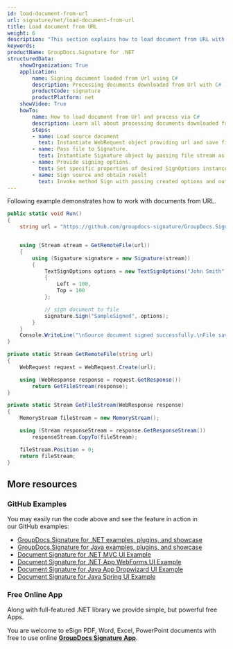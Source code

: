 ```yaml
---
id: load-document-from-url
url: signature/net/load-document-from-url
title: Load document from URL
weight: 6
description: "This section explains how to load document from URL with GroupDocs.Signature API."
keywords: 
productName: GroupDocs.Signature for .NET
structuredData:
    showOrganization: True
    application:    
        name: Signing document loaded from Url using C#    
        description: Processing documents downloaded from Url with C# language by GroupDocs.Signature for .NET APIs
        productCode: signature
        productPlatform: net 
    showVideo: True
    howTo:
        name: How to load document from Url and process via C# 
        description: Learn all about processing documents downloaded from Url with C#
        steps:
        - name: Load source document
          text: Instantiate WebRequest object providing url and save file to stream. 
        - name: Pass file to Signature. 
          text: Instantiate Signature object by passing file stream as a constructor parameter.
        - name: Provide signing options. 
          text: Set specific properties of desired SignOptions instance.
        - name: Sign source and obtain result 
          text: Invoke method Sign with passing created options and output file data. You can save signed file using file path or stream.
---
```

Following example demonstrates how to work with documents from URL.

```csharp
public static void Run()
{
    string url = "https://github.com/groupdocs-signature/GroupDocs.Signature-for-.NET/blob/api-v2/Examples/Resources/SampleFiles/sample.pdf?raw=true";


    using (Stream stream = GetRemoteFile(url))
    {
        using (Signature signature = new Signature(stream))
        {
            TextSignOptions options = new TextSignOptions("John Smith")
            {
                Left = 100,
                Top = 100
            };

            // sign document to file
            signature.Sign("SampleSigned", options);
        }
    }
    Console.WriteLine("\nSource document signed successfully.\nFile saved at " + outputFilePath);
}

private static Stream GetRemoteFile(string url)
{
    WebRequest request = WebRequest.Create(url);

    using (WebResponse response = request.GetResponse())
        return GetFileStream(response);
}

private static Stream GetFileStream(WebResponse response)
{
    MemoryStream fileStream = new MemoryStream();

    using (Stream responseStream = response.GetResponseStream())
        responseStream.CopyTo(fileStream);

    fileStream.Position = 0;
    return fileStream;
}
```

## More resources

### GitHub Examples

You may easily run the code above and see the feature in action in our GitHub examples:

* [GroupDocs.Signature for .NET examples, plugins, and showcase](https://github.com/groupdocs-signature/GroupDocs.Signature-for-.NET)
* [GroupDocs.Signature for Java examples, plugins, and showcase](https://github.com/groupdocs-signature/GroupDocs.Signature-for-Java)
* [Document Signature for .NET MVC UI Example](https://github.com/groupdocs-signature/GroupDocs.Signature-for-.NET-MVC)
* [Document Signature for .NET App WebForms UI Example](https://github.com/groupdocs-signature/GroupDocs.Signature-for-.NET-WebForms)
* [Document Signature for Java App Dropwizard UI Example](https://github.com/groupdocs-signature/GroupDocs.Signature-for-Java-Dropwizard)
* [Document Signature for Java Spring UI Example](https://github.com/groupdocs-signature/GroupDocs.Signature-for-Java-Spring)

### Free Online App

Along with full-featured .NET library we provide simple, but powerful free Apps.

You are welcome to eSign PDF, Word, Excel, PowerPoint documents with free to use online **[GroupDocs Signature App](https://products.groupdocs.app/signature)**.
